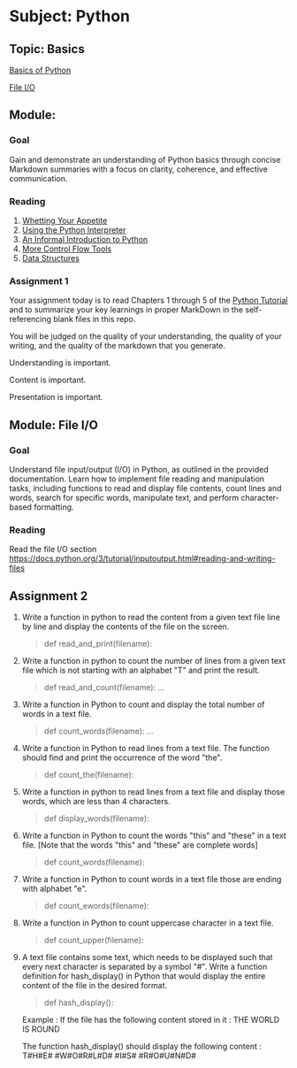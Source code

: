 
# Subject: Python
## Topic: Basics

[Basics of Python](#Assignment-1)

[File I/O](#Assignment-2)



## Module: 


### Goal
 Gain and demonstrate an understanding of Python basics through concise Markdown summaries with a focus on clarity, coherence, and effective communication.

### Reading 
1. [Whetting Your Appetite](https://docs.python.org/3/tutorial/appetite.html)
2. [Using the Python Interpreter](https://docs.python.org/3/tutorial/interpreter.html)
3. [An Informal Introduction to Python](https://docs.python.org/3/tutorial/introduction.html)
4. [More Control Flow Tools](https://docs.python.org/3/tutorial/controlflow.html)
5. [Data Structures](https://docs.python.org/3/tutorial/datastructures.html)

### Assignment 1

Your assignment today is to read Chapters 1 through 5 of the [Python Tutorial](https://docs.python.org/3/tutorial/index.html) and to summarize your key learnings in proper MarkDown in the self-referencing blank files in this repo.


You will be judged on the quality of your understanding, the quality of your writing, and the quality of the markdown that you generate.

Understanding is important. 

Content is important. 

Presentation is important.

## Module: File I/O
### Goal
Understand file input/output (I/O) in Python, as outlined in the provided documentation. Learn how to implement file reading and manipulation tasks, including functions to read and display file contents, count lines and words, search for specific words, manipulate text, and perform character-based formatting.
### Reading

Read the file I/O section  
<https://docs.python.org/3/tutorial/inputoutput.html#reading-and-writing-files>


## Assignment 2 

1. Write a function in python to read the content from a given text file line by line and display the contents of the file on the screen.
    
    > def read_and_print(filename):
    > 

2. Write a function in python to count the number of lines from a given text file which is not starting with an alphabet "T" and print the result. 
    
    > def read_and_count(filename):
    >    ...

3. Write a function in Python to count and display the total number of words in a text file. 
    
    > def count_words(filename):
    >    ...  
    >  

4. Write a function in Python to read lines from a text file. The function should find and print the occurrence of the word "the".
    
    > def count_the(filename):
    > 

5. Write a function in python to read lines from a text file and display those words, which are less than 4 characters.
    > def display_words(filename):



6. Write a function in Python to count the words "this" and "these" in a text file. [Note that the words "this" and "these" are complete words]
    > def count_words(filename):

7. Write a function in Python to count words in a text file those are ending with alphabet "e".
    > def count_ewords(filename):

8. Write a function in Python to count uppercase character in a text file.
    > def count_upper(filename):

9. A text file contains some text, which needs to be displayed such that every next character is separated by a symbol "#". Write a function definition for hash_display() in Python that would display the entire content of the file in the desired format.

    > def hash_display():

    Example :
    If the file has the following content stored in it :
    THE WORLD IS ROUND

    The function hash_display() should display the following content :
    T#H#E# #W#O#R#L#D# #I#S# #R#O#U#N#D#




